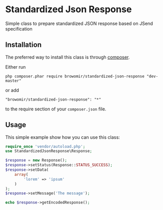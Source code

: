 Standardized Json Response
=========
Simple class to prepare standardized JSON response based on JSend specification

Installation
------------

The preferred way to install this class is through [composer](http://getcomposer.org/download/).

Either run

```
php composer.phar require browomir/standardized-json-response "dev-master"
```

or add

```
"browomir/standardized-json-response": "*"
```

to the require section of your `composer.json` file.


Usage
-----

This simple example show how you can use this class:

```php
require_once 'vendor/autoload.php';
use StandardizedJsonResponse\Response;

$response = new Response();
$response->setStatus(Response::STATUS_SUCCESS);
$response->setData(
    array(
        'lorem' => 'ipsum'
    )
);
$response->setMessage('The message');

echo $response->getEncodedResponse();
```